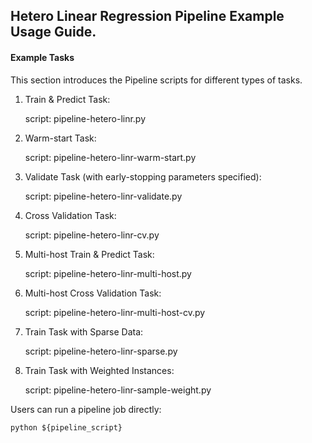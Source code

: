 ## Hetero Linear Regression Pipeline Example Usage Guide.

#### Example Tasks

This section introduces the Pipeline scripts for different types of tasks.

1. Train & Predict Task:

    script: pipeline-hetero-linr.py

2. Warm-start Task:

    script: pipeline-hetero-linr-warm-start.py

3. Validate Task (with early-stopping parameters specified):

    script: pipeline-hetero-linr-validate.py

4. Cross Validation Task:

    script: pipeline-hetero-linr-cv.py

5. Multi-host Train & Predict Task:

    script: pipeline-hetero-linr-multi-host.py

6. Multi-host Cross Validation Task:

    script: pipeline-hetero-linr-multi-host-cv.py

7. Train Task with Sparse Data:
    
    script: pipeline-hetero-linr-sparse.py

7. Train Task with Weighted Instances:
    
    script: pipeline-hetero-linr-sample-weight.py

Users can run a pipeline job directly:

    python ${pipeline_script}
